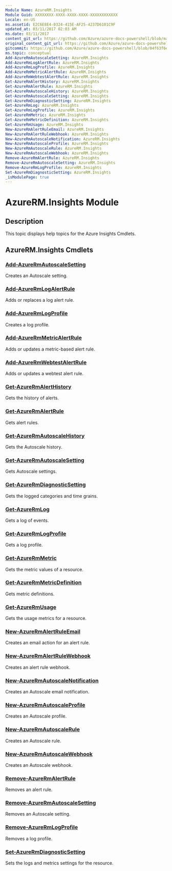 ```yaml
---
Module Name: AzureRM.Insights
Module Guid: XXXXXXXX-XXXX-XXXX-XXXX-XXXXXXXXXXXX
Locale: en-US
ms.assetid: E2C6E8E4-0324-415E-AF25-4237D6101C9F
updated_at: 03/11/2017 02:03 AM
ms.date: 03/11/2017
content_git_url: https://github.com/Azure/azure-docs-powershell/blob/master/azureps-cmdlets-docs/ResourceManager/AzureRM.Insights/v2.7.0/AzureRM.Insights.md
original_content_git_url: https://github.com/Azure/azure-docs-powershell/blob/master/azureps-cmdlets-docs/ResourceManager/AzureRM.Insights/v2.7.0/AzureRM.Insights.md
gitcommit: https://github.com/Azure/azure-docs-powershell/blob/04f63f6e685743ace2c57eb157574e34e8610b1c
ms.topic: conceptual
Add-AzureRmAutoscaleSetting: AzureRM.Insights
Add-AzureRmLogAlertRule: AzureRM.Insights
Add-AzureRmLogProfile: AzureRM.Insights
Add-AzureRmMetricAlertRule: AzureRM.Insights
Add-AzureRmWebtestAlertRule: AzureRM.Insights
Get-AzureRmAlertHistory: AzureRM.Insights
Get-AzureRmAlertRule: AzureRM.Insights
Get-AzureRmAutoscaleHistory: AzureRM.Insights
Get-AzureRmAutoscaleSetting: AzureRM.Insights
Get-AzureRmDiagnosticSetting: AzureRM.Insights
Get-AzureRmLog: AzureRM.Insights
Get-AzureRmLogProfile: AzureRM.Insights
Get-AzureRmMetric: AzureRM.Insights
Get-AzureRmMetricDefinition: AzureRM.Insights
Get-AzureRmUsage: AzureRM.Insights
New-AzureRmAlertRuleEmail: AzureRM.Insights
New-AzureRmAlertRuleWebhook: AzureRM.Insights
New-AzureRmAutoscaleNotification: AzureRM.Insights
New-AzureRmAutoscaleProfile: AzureRM.Insights
New-AzureRmAutoscaleRule: AzureRM.Insights
New-AzureRmAutoscaleWebhook: AzureRM.Insights
Remove-AzureRmAlertRule: AzureRM.Insights
Remove-AzureRmAutoscaleSetting: AzureRM.Insights
Remove-AzureRmLogProfile: AzureRM.Insights
Set-AzureRmDiagnosticSetting: AzureRM.Insights
_isModulePage: true
---
```


# AzureRM.Insights Module
## Description
This topic displays help topics for the Azure Insights Cmdlets.

## AzureRM.Insights Cmdlets
### [Add-AzureRmAutoscaleSetting](Add-AzureRmAutoscaleSetting.md)
Creates an Autoscale setting.

### [Add-AzureRmLogAlertRule](Add-AzureRmLogAlertRule.md)
Adds or replaces a log alert rule.

### [Add-AzureRmLogProfile](Add-AzureRmLogProfile.md)
Creates a log profile.

### [Add-AzureRmMetricAlertRule](Add-AzureRmMetricAlertRule.md)
Adds or updates a metric-based alert rule.

### [Add-AzureRmWebtestAlertRule](Add-AzureRmWebtestAlertRule.md)
Adds or updates a webtest alert rule.

### [Get-AzureRmAlertHistory](Get-AzureRmAlertHistory.md)
Gets the history of alerts.

### [Get-AzureRmAlertRule](Get-AzureRmAlertRule.md)
Gets alert rules.

### [Get-AzureRmAutoscaleHistory](Get-AzureRmAutoscaleHistory.md)
Gets the Autoscale history.

### [Get-AzureRmAutoscaleSetting](Get-AzureRmAutoscaleSetting.md)
Gets Autoscale settings.

### [Get-AzureRmDiagnosticSetting](Get-AzureRmDiagnosticSetting.md)
Gets the logged categories and time grains.

### [Get-AzureRmLog](Get-AzureRmLog.md)
Gets a log of events.

### [Get-AzureRmLogProfile](Get-AzureRmLogProfile.md)
Gets a log profile.

### [Get-AzureRmMetric](Get-AzureRmMetric.md)
Gets the metric values of a resource.

### [Get-AzureRmMetricDefinition](Get-AzureRmMetricDefinition.md)
Gets metric definitions.

### [Get-AzureRmUsage](Get-AzureRmUsage.md)
Gets the usage metrics for a resource.

### [New-AzureRmAlertRuleEmail](New-AzureRmAlertRuleEmail.md)
Creates an email action for an alert rule.

### [New-AzureRmAlertRuleWebhook](New-AzureRmAlertRuleWebhook.md)
Creates an alert rule webhook.

### [New-AzureRmAutoscaleNotification](New-AzureRmAutoscaleNotification.md)
Creates an Autoscale email notification.

### [New-AzureRmAutoscaleProfile](New-AzureRmAutoscaleProfile.md)
Creates an Autoscale profile.

### [New-AzureRmAutoscaleRule](New-AzureRmAutoscaleRule.md)
Creates an Autoscale rule.

### [New-AzureRmAutoscaleWebhook](New-AzureRmAutoscaleWebhook.md)
Creates an Autoscale webhook.

### [Remove-AzureRmAlertRule](Remove-AzureRmAlertRule.md)
Removes an alert rule.

### [Remove-AzureRmAutoscaleSetting](Remove-AzureRmAutoscaleSetting.md)
Removes an Autoscale setting.

### [Remove-AzureRmLogProfile](Remove-AzureRmLogProfile.md)
Removes a log profile.

### [Set-AzureRmDiagnosticSetting](Set-AzureRmDiagnosticSetting.md)
Sets the logs and metrics settings for the resource.

